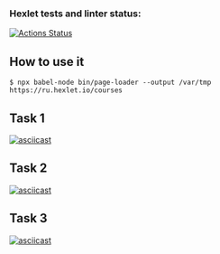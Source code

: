 ### Hexlet tests and linter status:
[![Actions Status](https://github.com/derevyankindenis/frontend-testing-react-project-lvl1/workflows/hexlet-check/badge.svg)](https://github.com/derevyankindenis/frontend-testing-react-project-lvl1/actions)

## How to use it

```shell
$ npx babel-node bin/page-loader --output /var/tmp https://ru.hexlet.io/courses
```
## Task 1
[![asciicast](https://asciinema.org/a/aoezGvTzc6RtyVy4otEVUXhoy.svg)](https://asciinema.org/a/aoezGvTzc6RtyVy4otEVUXhoy)

## Task 2
[![asciicast](https://asciinema.org/a/tvwqK0V0tBkjIHBQE7QXDLvSZ.svg)](https://asciinema.org/a/tvwqK0V0tBkjIHBQE7QXDLvSZ)

## Task 3
[![asciicast](https://asciinema.org/a/xwfIDvHTPB6ZvyGqJ35AKKHpv.svg)](https://asciinema.org/a/xwfIDvHTPB6ZvyGqJ35AKKHpv)